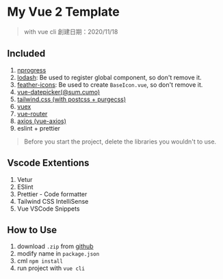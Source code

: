 # My Vue 2 Template

> with vue cli
> 創建日期：2020/11/18

## Included
1. [nprogress](https://github.com/rstacruz/nprogress)
2. [lodash](https://lodash.com/): Be used to register global component, so don't remove it.
3. [feather-icons](https://github.com/feathericons/feather#feather): Be used to create `BaseIcon.vue`, so don't remove it.
4. [vue-datepicker(@sum.cumo)](https://sumcumo.github.io/vue-datepicker/)
5. [tailwind.css (with postcss + purgecss)](https://tailwindcss.com/docs)
6. [vuex](https://vuex.vuejs.org/zh/)
7. [vue-router](https://router.vuejs.org/zh/)
8. [axios (vue-axios)](https://github.com/axios/axios)
9.  eslint + prettier

> Before you start the project, delete the libraries you wouldn't to use.

## Vscode Extentions
1. Vetur
2. ESlint
3. Prettier - Code formatter
4. Tailwind CSS IntelliSense
5. Vue VSCode Snippets

## How to Use
1. download `.zip` from [github](https://github.com/shezimanor/vue2_template)
2. modify name in `package.json`
3. cml `npm install`
4. run project with `vue cli`